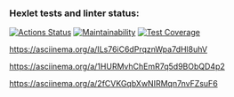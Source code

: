 ### Hexlet tests and linter status:
[![Actions Status](https://github.com/rekstind/java-project-61/workflows/hexlet-check/badge.svg)](https://github.com/rekstind/java-project-61/actions)
[![Maintainability](https://api.codeclimate.com/v1/badges/a472ed4df1a0eef2a29f/maintainability)](https://codeclimate.com/github/rekstind/java-project-61/maintainability)
[![Test 
Coverage](https://api.codeclimate.com/v1/badges/a472ed4df1a0eef2a29f/test_coverage)](https://codeclimate.com/github/rekstind/java-project-61/test_coverage)

https://asciinema.org/a/ILs76iC6dPrqznWpa7dHl8uhV

https://asciinema.org/a/1HURMvhChEmR7q5d9BObQD4p2

https://asciinema.org/a/2fCVKGqbXwNIRMqn7nvFZsuF6